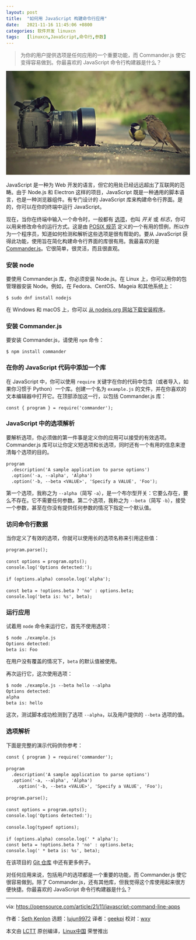 ```yaml
---
layout: post
title:	"如何用 JavaScript 构建命令行应用"
date:	2021-11-16 11:45:06 +0800 
categories:	软件开发 linuxcn 
tags:	[linuxcn,JavaScript,命令行,参数]
---
```




> 
> 为你的用户提供选项是任何应用的一个重要功能，而 Commander.js 使它变得容易做到。你最喜欢的 JavaScript 命令行构建器是什么？
> 
> 
> 


![](/Asserts/Images/album/202111/16/114501u11upndpphhu2uhh.jpg "Javascript code close-up with neon graphic overlay")


JavaScript 是一种为 Web 开发的语言，但它的用处已经远远超出了互联网的范畴。由于 Node.js 和 Electron 这样的项目，JavaScript 既是一种通用的脚本语言，也是一种浏览器组件。有专门设计的 JavaScript 库来构建命令行界面。是的，你可以在你的终端中运行 JavaScript。


现在，当你在终端中输入一个命令时，一般都有 [选项](https://opensource.com/article/21/8/linux-terminal)，也叫 *开关* 或 *标志*，你可以用来修改命令的运行方式。这是由 [POSIX 规范](https://opensource.com/article/19/7/what-posix-richard-stallman-explains) 定义的一个有用的惯例，所以作为一个程序员，知道如何检测和解析这些选项是很有帮助的。要从 JavaScript 获得此功能，使用旨在简化构建命令行界面的库很有用。我最喜欢的是 [Commander.js](https://github.com/tj/commander.js)。它很简单，很灵活，而且很直观。


### 安装 node


要使用 Commander.js 库，你必须安装 Node.js。在 Linux 上，你可以用你的包管理器安装 Node。例如，在 Fedora、CentOS、Mageia 和其他系统上：



```
$ sudo dnf install nodejs

```

在 Windows 和 macOS 上，你可以 [从 nodejs.org 网站下载安装程序](https://nodejs.org/en/download)。


### 安装 Commander.js


要安装 Commander.js，请使用 `npm` 命令：



```
$ npm install commander

```

### 在你的 JavaScript 代码中添加一个库


在 JavaScript 中，你可以使用 `require` 关键字在你的代码中包含（或者导入，如果你习惯于 Python）一个库。创建一个名为 `example.js` 的文件，并在你喜欢的文本编辑器中打开它。在顶部添加这一行，以包括 Commander.js 库：



```
const { program } = require('commander');

```

### JavaScript 中的选项解析


要解析选项，你必须做的第一件事是定义你的应用可以接受的有效选项。Commander.js 库可以让你定义短选项和长选项，同时还有一个有用的信息来澄清每个选项的目的。



```
program
  .description('A sample application to parse options')
  .option('-a, --alpha', 'Alpha')
  .option('-b, --beta <VALUE>', 'Specify a VALUE', 'Foo');

```

第一个选项，我称之为 `--alpha`（简写 `-a`），是一个布尔型开关：它要么存在，要么不存在。它不需要任何参数。第二个选项，我称之为 `--beta`（简写 `-b`），接受一个参数，甚至在你没有提供任何参数的情况下指定一个默认值。


### 访问命令行数据


当你定义了有效的选项，你就可以使用长的选项名称来引用这些值：



```
program.parse();

const options = program.opts();
console.log('Options detected:');

if (options.alpha) console.log('alpha');
 
const beta = !options.beta ? 'no' : options.beta;
console.log('beta is: %s', beta);

```

### 运行应用


试着用 `node` 命令来运行它，首先不使用选项：



```
$ node ./example.js 
Options detected: 
beta is: Foo

```

在用户没有覆盖的情况下，`beta` 的默认值被使用。


再次运行它，这次使用选项：



```
$ node ./example.js --beta hello --alpha
Options detected: 
alpha
beta is: hello

```

这次，测试脚本成功检测到了选项 `--alpha`，以及用户提供的 `--beta` 选项的值。


### 选项解析


下面是完整的演示代码供你参考：



```
const { program } = require('commander');

program
  .description('A sample application to parse options')
  .option('-a, --alpha', 'Alpha')
    .option('-b, --beta <VALUE>', 'Specify a VALUE', 'Foo');

program.parse();

const options = program.opts();
console.log('Options detected:');

console.log(typeof options);

if (options.alpha) console.log(' * alpha');
const beta = !options.beta ? 'no' : options.beta;
console.log(' * beta is: %s', beta);

```

在该项目的 [Git 仓库](https://github.com/tj/commander.js) 中还有更多例子。


对任何应用来说，包括用户的选项都是一个重要的功能，而 Commander.js 使它很容易做到。除了 Commander.js，还有其他库，但我觉得这个库使用起来很方便快捷。你最喜欢的 JavaScript 命令行构建器是什么？




---


via: <https://opensource.com/article/21/11/javascript-command-line-apps>


作者：[Seth Kenlon](https://opensource.com/users/seth) 选题：[lujun9972](https://github.com/lujun9972) 译者：[geekpi](https://github.com/geekpi) 校对：[wxy](https://github.com/wxy)


本文由 [LCTT](https://github.com/LCTT/TranslateProject) 原创编译，[Linux中国](https://linux.cn/) 荣誉推出
